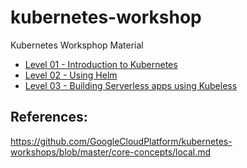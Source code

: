 # kubernetes-workshop
Kubernetes Worksphop Material

* [Level 01 - Introduction to Kubernetes](kubernetes-resources/level-01/README.md)
* [Level 02 - Using Helm](kubernetes-resources/level-02/README.md)
* [Level 03 - Building Serverless apps using Kubeless](kubernetes-resources/level-03/README.md)

## References:
https://github.com/GoogleCloudPlatform/kubernetes-workshops/blob/master/core-concepts/local.md
